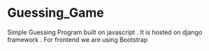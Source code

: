 # Guessing_Game
Simple Guessing Program built on javascript . It is hosted on django framework . For frontend we are using Bootstrap
